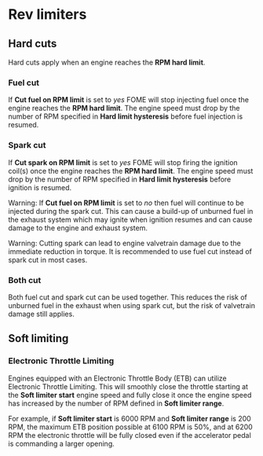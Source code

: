 # Rev limiters  

## Hard cuts  

Hard cuts apply when an engine reaches the __RPM hard limit__.

### Fuel cut  

If __Cut fuel on RPM limit__ is set to _yes_ FOME will stop injecting fuel once the engine reaches the __RPM hard limit__. The engine speed must drop by the number of RPM specified in __Hard limit hysteresis__ before fuel injection is resumed.

### Spark cut  

If __Cut spark on RPM limit__ is set to _yes_ FOME will stop firing the ignition coil(s) once the engine reaches the __RPM hard limit__. The engine speed must drop by the number of RPM specified in __Hard limit hysteresis__ before ignition is resumed.

Warning: If __Cut fuel on RPM limit__ is set to _no_ then fuel will continue to be injected during the spark cut. This can cause a build-up of unburned fuel in the exhaust system which may ignite when ignition resumes and can cause damage to the engine and exhaust system.

Warning: Cutting spark can lead to engine valvetrain damage due to the immediate reduction in torque. It is recommended to use fuel cut instead of spark cut in most cases.

### Both cut  

Both fuel cut and spark cut can be used together. This reduces the risk of unburned fuel in the exhaust when using spark cut, but the risk of valvetrain damage still applies. 

## Soft limiting  

### Electronic Throttle Limiting  

Engines equipped with an Electronic Throttle Body (ETB) can utilize Electronic Throttle Limiting. This will smoothly close the throttle starting at the __Soft limiter start__ engine speed and fully close it once the engine speed has increased by the number of RPM defined in __Soft limiter range__.

For example, if __Soft limiter start__ is 6000 RPM and __Soft limiter range__ is 200 RPM, the maximum ETB position possible at 6100 RPM is 50%, and at 6200 RPM the electronic throttle will be fully closed even if the accelerator pedal is commanding a larger opening.
